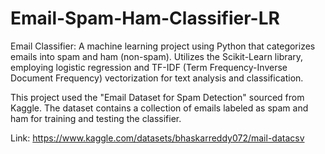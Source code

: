 # Email-Spam-Ham-Classifier-LR
Email Classifier: A machine learning project using Python that categorizes emails into spam and ham (non-spam). Utilizes the Scikit-Learn library, employing logistic regression and TF-IDF (Term Frequency-Inverse Document Frequency) vectorization for text analysis and classification.

This project used the "Email Dataset for Spam Detection" sourced from Kaggle. The dataset contains a collection of emails labeled as spam and ham for training and testing the classifier.

Link: https://www.kaggle.com/datasets/bhaskarreddy072/mail-datacsv
